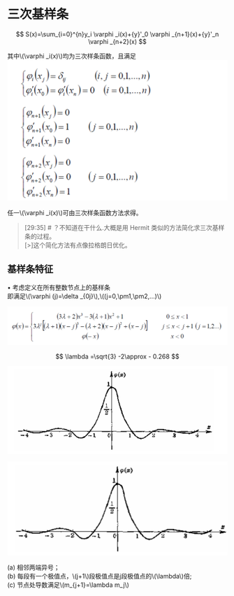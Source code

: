 # 三次基样条   

$$
S(x)=\sum_{i=0}^{n}y_i \varphi _i(x)+{y}'_0 \varphi _{n+1}(x)+{y}'_n \varphi _{n+2}(x)
$$

其中\\(\varphi _i(x)\\)均为三次样条函数，且满足  
![](../assets/公式1.png)


任一\\(\varphi _i(x)\\)可由三次样条函数方法求得。  

> [29:35] # ？不知道在干什么.大概是用 Hermit 类似的方法简化求三次基样条的过程。     
> [>]这个简化方法有点像拉格朗日优化。    

## 基样条特征   

• 考虑定义在所有整数节点上的基样条    
即满足\\(\varphi (j)=\delta _{0j}\\),\\((j=0,\pm1,\pm2,...)\\)    

![](../assets/几何-32.png)

$$
\lambda =\sqrt{3} -2\approx - 0.268
$$

![](../assets/几何-20.png)

![](../assets/几何-21.png)

(a) 相邻两端异号；    
(b) 每段有一个极值点，\\(j+1\\)段极值点是j段极值点的\\(\lambda\\)倍;     
(c) 节点处导数满足\\(m_{j+1}=\lambda m_j\\)   
